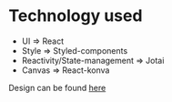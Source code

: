# Technology used

- UI => React
- Style => Styled-components
- Reactivity/State-management => Jotai
- Canvas => React-konva

Design can be found [here](https://xd.adobe.com/view/deaeed76-f166-4e85-a00c-dd7a72b04f17-8bfd/)
